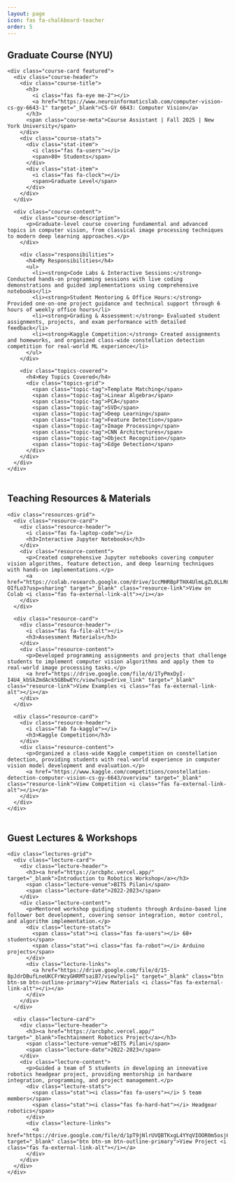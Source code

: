 ```yaml
---
layout: page
icon: fas fa-chalkboard-teacher
order: 5
---
```


<div class="teaching-container">
  <!-- Current Teaching Role -->
  <div class="teaching-section">
    <h2>Graduate Course (NYU)</h2>

    <div class="course-card featured">
      <div class="course-header">
        <div class="course-title">
          <h3>
            <i class="fas fa-eye me-2"></i>
            <a href="https://www.neuroinformaticslab.com/computer-vision-cs-gy-6643-1" target="_blank">CS-GY 6643: Computer Vision</a>
          </h3>
          <span class="course-meta">Course Assistant | Fall 2025 | New York University</span>
        </div>
        <div class="course-stats">
          <div class="stat-item">
            <i class="fas fa-users"></i>
            <span>80+ Students</span>
          </div>
          <div class="stat-item">
            <i class="fas fa-clock"></i>
            <span>Graduate Level</span>
          </div>
        </div>
      </div>

      <div class="course-content">
        <div class="course-description">
          <p>Graduate-level course covering fundamental and advanced topics in computer vision, from classical image processing techniques to modern deep learning approaches.</p>
        </div>

        <div class="responsibilities">
          <h4>My Responsibilities</h4>
          <ul>
            <li><strong>Code Labs & Interactive Sessions:</strong> Conducted hands-on programming sessions with live coding demonstrations and guided implementations using comprehensive notebooks</li>
            <li><strong>Student Mentoring & Office Hours:</strong> Provided one-on-one project guidance and technical support through 6 hours of weekly office hours</li>
            <li><strong>Grading & Assessment:</strong> Evaluated student assignments, projects, and exam performance with detailed feedback</li>
            <li><strong>Kaggle Competition:</strong> Created assignments and homeworks, and organized class-wide constellation detection competition for real-world ML experience</li>
          </ul>
        </div>

        <div class="topics-covered">
          <h4>Key Topics Covered</h4>
          <div class="topics-grid">
            <span class="topic-tag">Template Matching</span>
            <span class="topic-tag">Linear Algebra</span>
            <span class="topic-tag">PCA</span>
            <span class="topic-tag">SVD</span>
            <span class="topic-tag">Deep Learning</span>
            <span class="topic-tag">Feature Detection</span>
            <span class="topic-tag">Image Processing</span>
            <span class="topic-tag">CNN Architectures</span>
            <span class="topic-tag">Object Recognition</span>
            <span class="topic-tag">Edge Detection</span>
          </div>
        </div>
      </div>
    </div>
  </div>

  <!-- Teaching Philosophy -->
  <!--
  <div class="teaching-section">
    <h2>Teaching Philosophy</h2>
    <div class="philosophy-card">
      <div class="philosophy-content">
        <div class="philosophy-item">
          <h3><i class="fas fa-lightbulb me-2"></i>Learning by Doing</h3>
          <p>I believe in hands-on learning where students implement concepts through practical coding exercises. Complex AI ethics principles become clearer when students build and test their own bias detection algorithms.</p>
        </div>

        <div class="philosophy-item">
          <h3><i class="fas fa-users me-2"></i>Collaborative Learning</h3>
          <p>I foster an environment where students learn from each other through group projects and peer reviews. Different perspectives enrich discussions about responsible AI deployment.</p>
        </div>

        <div class="philosophy-item">
          <h3><i class="fas fa-bridge me-2"></i>Theory-Practice Bridge</h3>
          <p>I connect academic concepts to real-world applications by using industry case studies and encouraging students to analyze current AI controversies through the lens of course material.</p>
        </div>

        <div class="philosophy-item">
          <h3><i class="fas fa-question-circle me-2"></i>Critical Thinking</h3>
          <p>Rather than providing direct answers, I guide students to discover solutions through strategic questioning, helping them develop independent problem-solving skills.</p>
        </div>
      </div>
    </div>
  </div>
  -->

  <!-- Mentorship -->
  <!--
  <div class="teaching-section">
    <h2>Student Mentorship</h2>

    <div class="mentorship-stats">
      <div class="stat-card">
        <div class="stat-number">25+</div>
        <div class="stat-label">Students Mentored</div>
      </div>
      <div class="stat-card">
        <div class="stat-number">15</div>
        <div class="stat-label">Research Projects</div>
      </div>
      <div class="stat-card">
        <div class="stat-number">3</div>
        <div class="stat-label">Published Papers</div>
      </div>
      <div class="stat-card">
        <div class="stat-number">500+</div>
        <div class="stat-label">Office Hours</div>
      </div>
    </div>

    <div class="mentorship-highlights">
      <h3>Notable Mentorship Outcomes</h3>
      <ul class="outcomes-list">
        <li><strong>Graduate Student Research:</strong> Guided 5 students in developing novel fairness metrics for recommendation systems - 2 papers accepted at top-tier conferences</li>
        <li><strong>Industry Internships:</strong> Helped 8 students secure internships at Google, Microsoft, and Meta through technical interview preparation</li>
        <li><strong>Open Source Contributions:</strong> Mentored students in contributing to scikit-learn and TensorFlow, resulting in 12 merged pull requests</li>
        <li><strong>Startup Ventures:</strong> Advised 2 student teams who successfully launched AI startups focused on healthcare applications</li>
      </ul>
    </div>
  </div>
  -->

  <!-- Teaching Resources -->
  <div class="teaching-section">
    <h2>Teaching Resources & Materials</h2>

    <div class="resources-grid">
      <div class="resource-card">
        <div class="resource-header">
          <i class="fas fa-laptop-code"></i>
          <h3>Interactive Jupyter Notebooks</h3>
        </div>
        <div class="resource-content">
          <p>Created comprehensive Jupyter notebooks covering computer vision algorithms, feature detection, and deep learning techniques with hands-on implementations.</p>
          <a href="https://colab.research.google.com/drive/1ccMHRBpFTHX4UlmLgZL0LLR6s-OIfLo3?usp=sharing" target="_blank" class="resource-link">View on Colab <i class="fas fa-external-link-alt"></i></a>
        </div>
      </div>

      <div class="resource-card">
        <div class="resource-header">
          <i class="fas fa-file-alt"></i>
          <h3>Assessment Materials</h3>
        </div>
        <div class="resource-content">
          <p>Developed programming assignments and projects that challenge students to implement computer vision algorithms and apply them to real-world image processing tasks.</p>
          <a href="https://drive.google.com/file/d/1TyPmxDyI-I4U4_kbSkZmdAck5GBbwEYc/view?usp=drive_link" target="_blank" class="resource-link">View Examples <i class="fas fa-external-link-alt"></i></a>
        </div>
      </div>

      <div class="resource-card">
        <div class="resource-header">
          <i class="fab fa-kaggle"></i>
          <h3>Kaggle Competition</h3>
        </div>
        <div class="resource-content">
          <p>Organized a class-wide Kaggle competition on constellation detection, providing students with real-world experience in computer vision model development and evaluation.</p>
          <a href="https://www.kaggle.com/competitions/constellation-detection-computer-vision-cs-gy-6643/overview" target="_blank" class="resource-link">View Competition <i class="fas fa-external-link-alt"></i></a>
        </div>
      </div>
    </div>
  </div>

  <!-- Guest Lectures & Workshops -->
  <div class="teaching-section">
    <h2>Guest Lectures & Workshops</h2>

    <div class="lectures-grid">
      <div class="lecture-card">
        <div class="lecture-header">
          <h3><a href="https://arcbphc.vercel.app/" target="_blank">Introduction to Robotics Workshop</a></h3>
          <span class="lecture-venue">BITS Pilani</span>
          <span class="lecture-date">2022-2023</span>
        </div>
        <div class="lecture-content">
          <p>Mentored workshop guiding students through Arduino-based line follower bot development, covering sensor integration, motor control, and algorithm implementation.</p>
          <div class="lecture-stats">
            <span class="stat"><i class="fas fa-users"></i> 60+ students</span>
            <span class="stat"><i class="fas fa-robot"></i> Arduino projects</span>
          </div>
          <div class="lecture-links">
            <a href="https://drive.google.com/file/d/15-8pJdrDBufLneUKCFrWzyGHRMTsaiB7/view?pli=1" target="_blank" class="btn btn-sm btn-outline-primary">View Materials <i class="fas fa-external-link-alt"></i></a>
          </div>
        </div>
      </div>

      <div class="lecture-card">
        <div class="lecture-header">
          <h3><a href="https://arcbphc.vercel.app/" target="_blank">Techtainment Robotics Project</a></h3>
          <span class="lecture-venue">BITS Pilani</span>
          <span class="lecture-date">2022-2023</span>
        </div>
        <div class="lecture-content">
          <p>Guided a team of 5 students in developing an innovative robotics headgear project, providing mentorship in hardware integration, programming, and project management.</p>
          <div class="lecture-stats">
            <span class="stat"><i class="fas fa-users"></i> 5 team members</span>
            <span class="stat"><i class="fas fa-hard-hat"></i> Headgear robotics</span>
          </div>
          <div class="lecture-links">
            <a href="https://drive.google.com/file/d/1pT9jNlrUVQBTKxgL4YYqVIOOR0m5osj6/view" target="_blank" class="btn btn-sm btn-outline-primary">View Project <i class="fas fa-external-link-alt"></i></a>
          </div>
        </div>
      </div>
    </div>
  </div>

  <!-- Future Teaching Goals -->
  <!--
  <div class="teaching-section">
    <h2>Future Teaching Aspirations</h2>
    <div class="future-goals">
      <div class="goal-item">
        <h3><i class="fas fa-graduation-cap me-2"></i>Course Development</h3>
        <p>Developing a new graduate course on "Multimodal AI Systems" that combines computer vision, NLP, and reinforcement learning with practical applications in robotics and healthcare.</p>
      </div>

      <div class="goal-item">
        <h3><i class="fas fa-globe me-2"></i>Online Education</h3>
        <p>Creating a comprehensive online specialization on "Responsible AI for Practitioners" to make AI ethics education accessible to working professionals globally.</p>
      </div>

      <div class="goal-item">
        <h3><i class="fas fa-handshake me-2"></i>Industry Collaboration</h3>
        <p>Establishing industry-academic partnerships to provide students with real-world AI ethics challenges and internship opportunities.</p>
      </div>
    </div>
  </div>
  -->
</div>

<style>
.teaching-container {
  max-width: 100%;
}

.teaching-section {
  margin-bottom: 3rem;
}

.course-card {
  background: var(--card-bg);
  border: 1px solid var(--border-color);
  border-radius: 0.5rem;
  padding: 2rem;
  margin-bottom: 1.5rem;
}

.course-card.featured {
  border: 2px solid var(--link-color);
  box-shadow: 0 4px 20px rgba(0, 0, 0, 0.1);
}

.course-header {
  display: flex;
  justify-content: space-between;
  align-items: flex-start;
  margin-bottom: 1.5rem;
  flex-wrap: wrap;
  gap: 1rem;
}

.course-title h3 {
  font-size: 1.4rem;
  font-weight: 600;
  color: var(--heading-color);
  margin-bottom: 0.25rem;
}

.course-meta {
  color: var(--text-muted-color);
  font-size: 0.9rem;
  font-weight: 500;
}

.course-stats {
  display: flex;
  gap: 1rem;
}

.stat-item {
  display: flex;
  align-items: center;
  gap: 0.5rem;
  color: var(--text-muted-color);
  font-size: 0.9rem;
}

.stat-item i {
  color: var(--link-color);
}

.responsibilities h4,
.topics-covered h4,
.student-feedback h4 {
  font-size: 1.1rem;
  font-weight: 600;
  margin: 1.5rem 0 0.75rem 0;
  color: var(--heading-color);
}

.responsibilities ul {
  padding-left: 1.2rem;
}

.responsibilities li {
  margin-bottom: 0.5rem;
  line-height: 1.5;
}

.topics-grid {
  display: flex;
  flex-wrap: wrap;
  gap: 0.5rem;
  margin-top: 0.75rem;
}

.topic-tag {
  background: var(--link-color);
  color: white;
  padding: 0.25rem 0.75rem;
  border-radius: 1rem;
  font-size: 0.8rem;
  font-weight: 500;
}

.feedback-grid {
  display: grid;
  grid-template-columns: repeat(auto-fit, minmax(300px, 1fr));
  gap: 1rem;
  margin-top: 0.75rem;
}

.feedback-item {
  background: var(--tag-bg, #f8f9fa);
  padding: 1rem;
  border-radius: 0.5rem;
  border-left: 3px solid var(--link-color);
}

.rating {
  color: #ffc107;
  font-size: 1.1rem;
  margin-bottom: 0.5rem;
}

.feedback-item cite {
  font-size: 0.85rem;
  color: var(--text-muted-color);
  font-style: normal;
}

.philosophy-card {
  background: var(--card-bg);
  border: 1px solid var(--border-color);
  border-radius: 0.5rem;
  padding: 2rem;
}

.philosophy-content {
  display: grid;
  grid-template-columns: repeat(auto-fit, minmax(250px, 1fr));
  gap: 1.5rem;
}

.philosophy-item h3 {
  font-size: 1.1rem;
  font-weight: 600;
  color: var(--heading-color);
  margin-bottom: 0.5rem;
}

.philosophy-item h3 i {
  color: var(--link-color);
}

.lectures-grid {
  display: grid;
  grid-template-columns: repeat(auto-fit, minmax(300px, 1fr));
  gap: 1.5rem;
}

.lecture-card {
  background: var(--card-bg);
  border: 1px solid var(--border-color);
  border-radius: 0.5rem;
  padding: 1.5rem;
  transition: transform 0.2s ease, box-shadow 0.2s ease;
}

.lecture-card:hover {
  transform: translateY(-2px);
  box-shadow: 0 4px 20px rgba(0, 0, 0, 0.1);
}

.lecture-header h3 {
  font-size: 1.2rem;
  font-weight: 600;
  color: var(--heading-color);
  margin-bottom: 0.5rem;
}

.lecture-venue {
  color: var(--link-color);
  font-weight: 500;
  display: block;
  margin-bottom: 0.25rem;
}

.lecture-date {
  color: var(--text-muted-color);
  font-size: 0.9rem;
}

.lecture-stats {
  display: flex;
  gap: 1rem;
  margin-top: 1rem;
}

.lecture-stats .stat {
  display: flex;
  align-items: center;
  gap: 0.25rem;
  color: var(--text-muted-color);
  font-size: 0.85rem;
}

.lecture-stats .stat i {
  color: var(--link-color);
}

.lecture-links {
  margin-top: 1rem;
}

.lecture-links .btn {
  margin-right: 0.5rem;
  margin-bottom: 0.5rem;
}

.mentorship-stats {
  display: grid;
  grid-template-columns: repeat(auto-fit, minmax(150px, 1fr));
  gap: 1rem;
  margin-bottom: 2rem;
}

.stat-card {
  background: var(--card-bg);
  border: 1px solid var(--border-color);
  border-radius: 0.5rem;
  padding: 1.5rem;
  text-align: center;
}

.stat-number {
  font-size: 2.5rem;
  font-weight: 700;
  color: var(--link-color);
  line-height: 1;
}

.stat-label {
  font-size: 0.9rem;
  color: var(--text-muted-color);
  font-weight: 500;
  margin-top: 0.5rem;
}

.mentorship-highlights {
  background: var(--card-bg);
  border: 1px solid var(--border-color);
  border-radius: 0.5rem;
  padding: 2rem;
}

.outcomes-list {
  padding-left: 1.2rem;
}

.outcomes-list li {
  margin-bottom: 1rem;
  line-height: 1.6;
}

.resources-grid {
  display: grid;
  grid-template-columns: repeat(auto-fit, minmax(250px, 1fr));
  gap: 1.5rem;
}

.resource-card {
  background: var(--card-bg);
  border: 1px solid var(--border-color);
  border-radius: 0.5rem;
  padding: 1.5rem;
  text-align: center;
}

.resource-header {
  margin-bottom: 1rem;
}

.resource-header i {
  font-size: 2.5rem;
  color: var(--link-color);
  margin-bottom: 0.5rem;
  display: block;
}

.resource-header h3 {
  font-size: 1.1rem;
  font-weight: 600;
  color: var(--heading-color);
}

.resource-link {
  display: inline-flex;
  align-items: center;
  gap: 0.5rem;
  color: var(--link-color);
  text-decoration: none;
  font-weight: 500;
  margin-top: 1rem;
}

.resource-link:hover {
  text-decoration: underline;
}

.future-goals {
  display: grid;
  grid-template-columns: repeat(auto-fit, minmax(300px, 1fr));
  gap: 1.5rem;
}

.goal-item {
  background: var(--card-bg);
  border: 1px solid var(--border-color);
  border-radius: 0.5rem;
  padding: 1.5rem;
}

.goal-item h3 {
  font-size: 1.1rem;
  font-weight: 600;
  color: var(--heading-color);
  margin-bottom: 0.75rem;
}

.goal-item h3 i {
  color: var(--link-color);
}

@media (max-width: 768px) {
  .course-header {
    flex-direction: column;
    align-items: flex-start;
  }

  .course-stats {
    flex-direction: column;
    gap: 0.5rem;
  }

  .philosophy-content {
    grid-template-columns: 1fr;
    gap: 1rem;
  }

  .mentorship-stats {
    grid-template-columns: repeat(2, 1fr);
  }
}
</style>